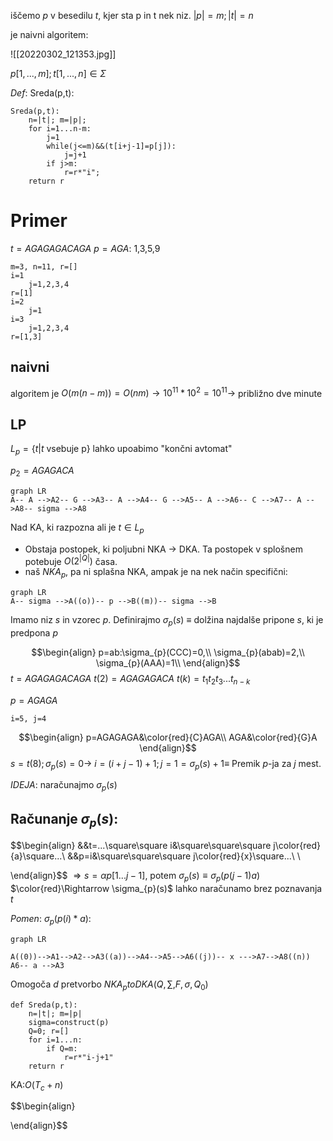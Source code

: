 iščemo $p$ v besedilu $t$, kjer sta p in t nek niz.
$|p|=m;|t|=n$

je naivni algoritem:

![[20220302_121353.jpg]]

$p[1,...,m];t[1,...,n]\in \Sigma$

$Def:$ 
Sreda(p,t):
```
Sreda(p,t):
	n=|t|; m=|p|;
	for i=1...n-m:
		j=1
		while(j<=m)&&(t[i+j-1]=p[j]):
			j=j+1
		if j>m:
			r=r*"i";
	return r
```

# Primer
$t=AGAGAGACAGA$
$p=AGA$: 1,3,5,9

```
m=3, n=11, r=[]
i=1
	j=1,2,3,4
r=[1]
i=2
	j=1
i=3
	j=1,2,3,4
r=[1,3]
```

## naivni
algoritem je $O(m(n-m))=O(nm)\to 10^{11}*10^{2}=10^{11}\to$ približno dve minute

## LP
$L_p=\{t|t$ vsebuje p$\}$
lahko upoabimo "končni avtomat" 

$p_2=AGAGACA$
```mermaid
graph LR
A-- A -->A2-- G -->A3-- A -->A4-- G -->A5-- A -->A6-- C -->A7-- A -->A8-- sigma -->A8
```
Nad KA, ki razpozna ali je $t\in L_{p}$
- Obstaja postopek, ki poljubni NKA -> DKA. Ta postopek v splošnem potebuje $O(2^{|Q|})$ časa.
- naš $NKA_p$, pa ni splašna NKA, ampak je na nek način specifični:
```mermaid
graph LR
A-- sigma -->A((o))-- p -->B((m))-- sigma -->B
```

Imamo niz $s$ in vzorec $p$. Definirajmo $\sigma_p(s)\ \equiv$ dolžina najdalše pripone $s$, ki je predpona $p$  

$$\begin{align}
p=ab:\sigma_{p}(CCC)=0,\\
\sigma_{p}(abab)=2,\\
\sigma_{p}(AAA)=1\\
\end{align}$$
$t=AGAGAGACAGA$
$t(2)=AGAGAGACA$
$t(k)=t_{1}t_{2}t_{3}...t_{n-k}$

$p=AGAGA$

```
i=5, j=4

```
$$\begin{align}
p=AGAGAGA&\color{red}{C}AGA\\
AGA&\color{red}{G}A
\end{align}$$
$s=t(8);\sigma_{p}(s)=0\to$ 
$i=(i+j-1)+1; j=1=\sigma_{p}(s)+1\equiv$ Premik $p$-ja za $j$ mest.

$IDEJA:$ naračunajmo $\sigma_{p}(s)$

## Računanje $\sigma_{p}(s)$:
$$\begin{align}
&&t=...\square\square i&\square\square\square j\color{red}{a}\square...\\
&&p=i&\square\square\square j\color{red}{x}\square...\\
\\

\end{align}$$
$\Rightarrow s=\alpha p[1...j-1]$, potem $\sigma_{p}(s)\equiv \sigma_{p}(p(j-1)a)$
$\color{red}\Rightarrow \sigma_{p}(s)$ lahko naračunamo brez poznavanja $t$

$Pomen:$ $\sigma_{p}(p(i)*a)$:

```mermaid
graph LR

A((0))-->A1-->A2-->A3((a))-->A4-->A5-->A6((j))-- x --->A7-->A8((n))
A6-- a -->A3
```

Omogoča $d$ pretvorbo $NKA_{p}to DKA(Q,\sum , F, \sigma, Q_0)$
```
def Sreda(p,t):
	n=|t|; m=|p|
	sigma=construct(p)
	Q=0; r=[]
	for i=1...n:
		if Q=m:
			r=r*"i-j+1"
	return r
```

KA:$O(T_{c}+n)$


$$\begin{align}

\end{align}$$